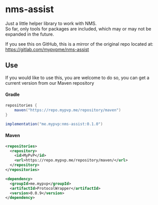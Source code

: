 # nms-assist

Just a little helper library to work with NMS.  
So far, only tools for packages are included, which may or may not be expanded in the future.

If you see this on GitHub, this is a mirror of the original repo located at:  
https://gitlab.com/mypvpme/nms-assist

## Use
If you would like to use this, you are welcome to do so, you can get a current version from our Maven repository

#### Gradle
```groovy
repositories {
    maven("https://repo.mypvp.me/repository/maven")
}
```
```groovy
implementation("me.mypvp:nms-assist:0.1.0")
```

#### Maven
```xml
<repositories>
  <repository>
    <id>MyPvP</id>
    <url>https://repo.mypvp.me/repository/maven/</url>
  </repository>
</repositories>
```
```xml
<dependency>
  <groupId>me.mypvp</groupId>
  <artifactId>ProtocolWrapper</artifactId>
  <version>0.0.9</version>
</dependency>
```

